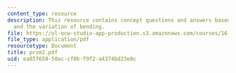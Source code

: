 ```yaml
---
content_type: resource
description: This resource contains concept questions and answers based on shear force
  and the variation of bending.
file: https://ol-ocw-studio-app-production.s3.amazonaws.com/courses/16-01-unified-engineering-i-ii-iii-iv-fall-2005-spring-2006/ea85f65850accf0bf9f2a4374bd23e0c_prsm2.pdf
file_type: application/pdf
resourcetype: Document
title: prsm2.pdf
uid: ea85f658-50ac-cf0b-f9f2-a4374bd23e0c
---
```

